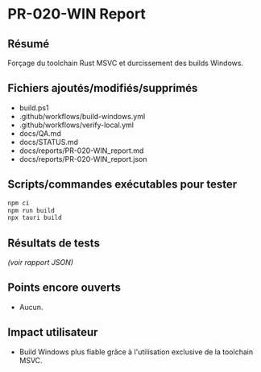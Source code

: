 # PR-020-WIN Report

## Résumé
Forçage du toolchain Rust MSVC et durcissement des builds Windows.

## Fichiers ajoutés/modifiés/supprimés
- build.ps1
- .github/workflows/build-windows.yml
- .github/workflows/verify-local.yml
- docs/QA.md
- docs/STATUS.md
- docs/reports/PR-020-WIN_report.md
- docs/reports/PR-020-WIN_report.json

## Scripts/commandes exécutables pour tester
```bash
npm ci
npm run build
npx tauri build
```

## Résultats de tests
*(voir rapport JSON)*

## Points encore ouverts
- Aucun.

## Impact utilisateur
- Build Windows plus fiable grâce à l'utilisation exclusive de la toolchain MSVC.

